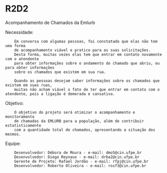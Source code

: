 ﻿# R2D2
Acompanhamento de Chamados da Emlurb

Necessidade:

		Em conversa com algumas pessoas, foi constatado que elas não tem uma forma 
		de acompanhamento viável e pratico para as suas solicitações.
		Desta forma, muitas vezes elas tem que entrar em contato novamente com o atendente
		para obter informações sobre o andamento do chamado que abriu, ou para obter informações 
		sobre os chamados que existem em sua rua. 
		
		Quando as pessoas desejam saber informações sobre os chamados que existem em suas ruas,
		muitas não acham viável o fato de ter que entrar em contato com o atendente, pois a ligação é demorada e cansativa.

Objetivo:

		O objetivo do projeto será otimizar o acompanhamento e monitoramento
		de chamadas da EMLURB para a população, além de contribuir estatisticamente
		com a quantidade total de chamados, apresentando a situação dos mesmos. 

Equipe:

		Desenvolvedor: Débora de Moura - e-mail: dmo5@cin.ufpe.br 
		Desenvolvedor: Diego Reynaux - e-mail: drba2@cin.ufpe.br
		Gerente de Projeto: Rafael Jordão - e-mail: rfpj@cin.ufpe.br
		Desenvolvedor: Roberto Oliveira - e-mail: rosf3@cin.ufpe.br

